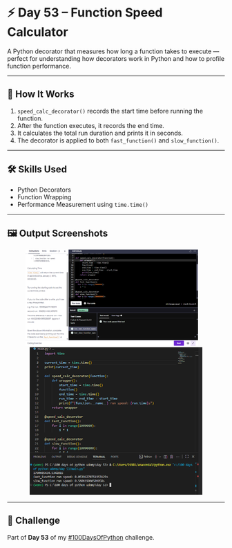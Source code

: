 # ⚡ Day 53 – Function Speed Calculator

A Python decorator that measures how long a function takes to execute — perfect for understanding how decorators work in Python and how to profile function performance.

---

## 🚀 How It Works
1. `speed_calc_decorator()` records the start time before running the function.  
2. After the function executes, it records the end time.  
3. It calculates the total run duration and prints it in seconds.  
4. The decorator is applied to both `fast_function()` and `slow_function()`.

---

## 🛠 Skills Used
- Python Decorators  
- Function Wrapping  
- Performance Measurement using `time.time()`

---

## 🖼 Output Screenshots
<p align="center">
  <img src="assets/udemy_output.png" alt="Udemy Output" width="400"/>
  &nbsp;&nbsp;&nbsp;&nbsp;
  <img src="assets/terminal_output.png" alt="Terminal Output" width="400"/>
</p>

---

## 📅 Challenge
Part of **Day 53** of my [#100DaysOfPython](https://github.com/chiragdhawan07/100-days-of-python) challenge.
